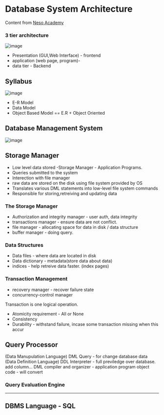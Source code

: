 # Database System Architecture
Content from [Neso Academy](https://www.youtube.com/watch?v=OMwgGL3lHlI&list=PLBlnK6fEyqRiyryTrbKHX1Sh9luYI0dhX&ab_channel=NesoAcademy)

### 3 tier architecture
![image](https://user-images.githubusercontent.com/83261924/218325490-666c5909-1ddd-4178-b79c-18f707f27acb.png)

* Presentation (GUI,Web Interface) - frontend
* application (web page, program)-
* data tier - Backend

## Syllabus
![image](https://user-images.githubusercontent.com/83261924/218288730-c47a3a8d-b8fe-40e7-94ec-c066b64caa53.png)

* E-R Model
* Data Model
* Object Based Model == E.R + Object Oriented

## Database Management System
![image](https://user-images.githubusercontent.com/83261924/218282848-e2fe033b-0bad-4c37-a357-6e79be4f5807.png)

## Storage Manager
* Low level data stored -Storage Manager - Application Programs.
* Queries submitted to the system
* Interection with file manager
* raw data are stored on the disk using file system provided by OS
* Translates various DML statements into low-level file system commands
* Responsible for storing,retreiving and updating data

### The Storage Manager
* Authorization and integrity manager - user auth, data integrity
* transactions manager - ensure data are not conflict.
* file manager - allocating space for data in disk / data structure
* buffer manager - doing query.

### Data Structures
* Data files - where data are located in disk
* Data dictionary - metadata(store data about data)
* indices - help retreive data faster. (index pages)

### Transaction Management
* recovery manager - recover failure state
* concurrency-control manager

Transaction is one logical operation.
* Atomicity requirement - All or None
* Consistency
* Durability - withstand failure, incase some transaction missing when this accur


## Query Processor
(Data Manupulation Language) DML Query - for change database data
(Data Definition Language) DDL Interpreter - full previledge over database. add column...
DML compiler and organizer - 
application program object code - will convert 

### Query Evaluation Engine


---
## DBMS Language - SQL
